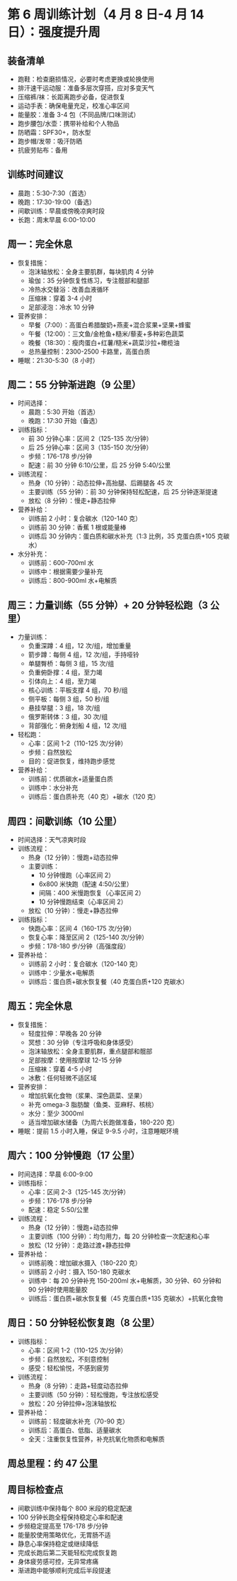 # 第 6 周训练计划（4 月 8 日-4 月 14 日）：强度提升周

## 装备清单

- 跑鞋：检查磨损情况，必要时考虑更换或轮换使用
- 排汗速干运动服：准备多层次穿搭，应对多变天气
- 压缩裤/袜：长距离跑步必备，促进恢复
- 运动手表：确保电量充足，校准心率区间
- 能量胶：准备 3-4 包（不同品牌/口味测试）
- 跑步腰包/水壶：携带补给和个人物品
- 防晒霜：SPF30+，防水型
- 跑步帽/发带：吸汗防晒
- 抗疲劳贴布：备用

## 训练时间建议

- 晨跑：5:30-7:30（首选）
- 晚跑：17:30-19:00（备选）
- 间歇训练：早晨或傍晚凉爽时段
- 长跑：周末早晨 6:00-10:00

## 周一：完全休息

- 恢复措施：
  - 泡沫轴放松：全身主要肌群，每块肌肉 4 分钟
  - 瑜伽：35 分钟恢复性练习，专注髋部和腿部
  - 冷热水交替浴：改善血液循环
  - 压缩袜：穿着 3-4 小时
  - 足部浸泡：冷水 10 分钟
- 营养安排：
  - 早餐（7:00）：高蛋白希腊酸奶+燕麦+混合浆果+坚果+蜂蜜
  - 午餐（12:00）：三文鱼/金枪鱼+糙米/藜麦+多种彩色蔬菜
  - 晚餐（18:30）：瘦肉蛋白+红薯/糙米+蔬菜沙拉+橄榄油
  - 总热量控制：2300-2500 卡路里，高蛋白质
- 睡眠：21:30-5:30（8 小时）

## 周二：55 分钟渐进跑（9 公里）

- 时间选择：
  - 晨跑：5:30 开始（首选）
  - 晚跑：17:30 开始（备选）
- 训练指标：
  - 前 30 分钟心率：区间 2（125-135 次/分钟）
  - 后 25 分钟心率：区间 3（135-150 次/分钟）
  - 步频：176-178 步/分钟
  - 配速：前 30 分钟 6:10/公里，后 25 分钟 5:40/公里
- 训练流程：
  - 热身（10 分钟）：动态拉伸+高抬腿、后踢腿各 45 次
  - 主要训练（55 分钟）：前 30 分钟保持轻松配速，后 25 分钟逐渐提速
  - 放松（8 分钟）：慢走+静态拉伸
- 营养补给：
  - 训练前 2 小时：复合碳水（120-140 克）
  - 训练前 30 分钟：香蕉 1 根或能量棒
  - 训练后 30 分钟内：蛋白质和碳水补充（1:3 比例，35 克蛋白质+105 克碳水）
- 水分补充：
  - 训练前：600-700ml 水
  - 训练中：根据需要少量补充
  - 训练后：800-900ml 水+电解质

## 周三：力量训练（55 分钟）+ 20 分钟轻松跑（3 公里）

- 力量训练：
  - 负重深蹲：4 组，12 次/组，增加重量
  - 箭步蹲：每侧 4 组，12 次/组，手持哑铃
  - 单腿臀桥：每侧 3 组，15 次/组
  - 负重俯卧撑：4 组，至力竭
  - 引体向上：4 组，至力竭
  - 核心训练：平板支撑 4 组，70 秒/组
  - 侧平板：每侧 3 组，50 秒/组
  - 悬挂举腿：3 组，18 次/组
  - 俄罗斯转体：3 组，30 次/组
  - 背部强化：俯身划船 4 组，12 次/组
- 轻松跑：
  - 心率：区间 1-2（110-125 次/分钟）
  - 步频：自然放松
  - 目的：促进恢复，维持跑步感觉
- 营养补给：
  - 训练前：优质碳水+适量蛋白质
  - 训练中：水分补充
  - 训练后：蛋白质补充（40 克）+碳水（120 克）

## 周四：间歇训练（10 公里）

- 时间选择：天气凉爽时段
- 训练流程：
  - 热身（12 分钟）：慢跑+动态拉伸
  - 主要训练：
    - 10 分钟慢跑（心率区间 2）
    - 6x800 米快跑（配速 4:50/公里）
    - 间隔：400 米慢跑恢复（心率区间 2）
    - 10 分钟慢跑结束（心率区间 2）
  - 放松（10 分钟）：慢走+静态拉伸
- 训练指标：
  - 快跑心率：区间 4（160-175 次/分钟）
  - 恢复心率：降至区间 2（125-140 次/分钟）
  - 步频：178-180 步/分钟（高强度段）
- 营养补给：
  - 训练前 2 小时：复合碳水（120-140 克）
  - 训练中：少量水+电解质
  - 训练后：蛋白质+碳水恢复餐（40 克蛋白质+120 克碳水）

## 周五：完全休息

- 恢复措施：
  - 轻度拉伸：早晚各 20 分钟
  - 冥想：30 分钟（专注呼吸和身体感受）
  - 泡沫轴放松：全身主要肌群，重点腿部和髋部
  - 足部按摩：使用按摩球 12-15 分钟
  - 压缩袜：穿着 4-5 小时
  - 冰敷：任何轻微不适区域
- 营养安排：
  - 增加抗氧化食物（浆果、深色蔬菜、坚果）
  - 补充 omega-3 脂肪酸（鱼类、亚麻籽、核桃）
  - 水分：至少 3000ml
  - 适当增加碳水储备（为周六长跑做准备，180-220 克）
- 睡眠：提前 1.5 小时入睡，保证 9-9.5 小时，注意睡眠环境

## 周六：100 分钟慢跑（17 公里）

- 时间选择：早晨 6:00-9:00
- 训练指标：
  - 心率：区间 2-3（125-145 次/分钟）
  - 步频：176-178 步/分钟
  - 配速：稳定 5:50/公里
- 训练流程：
  - 热身（12 分钟）：慢跑+动态拉伸
  - 主要训练（100 分钟）：均匀用力，每 20 分钟检查一次配速和心率
  - 放松（12 分钟）：走路过渡+静态拉伸
- 营养补给：
  - 训练前晚：增加碳水摄入（180-220 克）
  - 训练前 2 小时：摄入 150-180 克碳水
  - 训练中：每 20 分钟补充 150-200ml 水+电解质，30 分钟、60 分钟和 90 分钟时使用能量胶
  - 训练后：蛋白质+碳水恢复餐（45 克蛋白质+135 克碳水）+抗氧化食物

## 周日：50 分钟轻松恢复跑（8 公里）

- 训练指标：
  - 心率：区间 1-2（110-125 次/分钟）
  - 步频：自然放松，不刻意控制
  - 感受：轻松愉悦，不感到疲劳
- 训练流程：
  - 热身（8 分钟）：走路+轻度动态拉伸
  - 主要训练（50 分钟）：轻松慢跑，专注放松感受
  - 放松：20 分钟拉伸+泡沫轴放松
- 营养补给：
  - 训练前：轻度碳水补充（70-90 克）
  - 训练后：高蛋白、低脂、适量碳水
  - 全天：注重恢复性营养，补充抗氧化物质和电解质

## 周总里程：约 47 公里

## 周目标检查点

- 间歇训练中保持每个 800 米段的稳定配速
- 100 分钟长跑全程保持稳定心率和配速
- 步频稳定提高至 176-178 步/分钟
- 能量胶使用策略优化，无胃肠不适
- 静息心率保持稳定或继续降低
- 完成长跑后第二天能轻松完成恢复跑
- 身体疲劳感可控，无异常疼痛
- 渐进跑中能够顺利完成后半段提速
